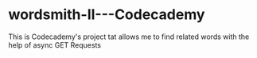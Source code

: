 # wordsmith-II---Codecademy
This is Codecademy's project tat allows me to find related words with the help of async GET Requests
